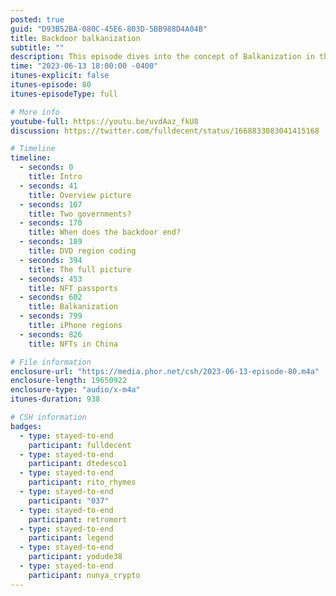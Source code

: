 ```yaml
---
posted: true
guid: "D93B52BA-080C-45E6-803D-5BB988D4A04B"
title: Backdoor balkanization
subtitle: ""
description: This episode dives into the concept of Balkanization in the context of decentralized systems. We discuss multi-region application models and present a workshop on how to implement the European Data Act - a kill switch required for smart contracts. We also reveal about our new branding repo, and discuss the intriguing concept of an NFT vending machine in Guiyang. 
time: "2023-06-13 18:00:00 -0400"
itunes-explicit: false
itunes-episode: 80
itunes-episodeType: full

# More info
youtube-full: https://youtu.be/uvdAaz_fkU8
discussion: https://twitter.com/fulldecent/status/1668833083041415168

# Timeline
timeline:
  - seconds: 0
    title: Intro
  - seconds: 41
    title: Overview picture
  - seconds: 107
    title: Two governments?
  - seconds: 170
    title: When does the backdoor end?
  - seconds: 189
    title: DVD region coding
  - seconds: 394
    title: The full picture
  - seconds: 453
    title: NFT passports
  - seconds: 602
    title: Balkanization
  - seconds: 799
    title: iPhone regions
  - seconds: 826
    title: NFTs in China

# File information
enclosure-url: "https://media.phor.net/csh/2023-06-13-episode-80.m4a"
enclosure-length: 19650922
enclosure-type: "audio/x-m4a"
itunes-duration: 938

# CSH information
badges:
  - type: stayed-to-end
    participant: fulldecent
  - type: stayed-to-end
    participant: dtedesco1
  - type: stayed-to-end
    participant: rito_rhymes
  - type: stayed-to-end
    participant: "037"
  - type: stayed-to-end
    participant: retromort
  - type: stayed-to-end
    participant: legend
  - type: stayed-to-end
    participant: yodude38
  - type: stayed-to-end
    participant: nunya_crypto
---
```

